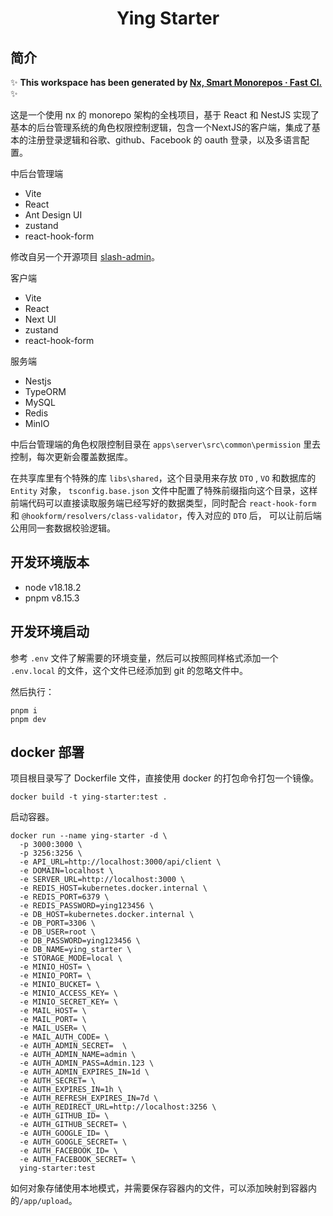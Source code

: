 <h1 align="center">Ying Starter</h1>

## 简介

✨ **This workspace has been generated by [Nx, Smart Monorepos · Fast CI.](https://nx.dev)** ✨

这是一个使用 nx 的 monorepo 架构的全栈项目，基于 React 和 NestJS 实现了基本的后台管理系统的角色权限控制逻辑，包含一个NextJS的客户端，集成了基本的注册登录逻辑和谷歌、github、Facebook 的 oauth 登录，以及多语言配置。

中后台管理端

- Vite
- React
- Ant Design UI
- zustand
- react-hook-form

修改自另一个开源项目 [slash-admin](https://github.com/d3george/slash-admin)。

客户端

- Vite
- React
- Next UI
- zustand
- react-hook-form

服务端

- Nestjs
- TypeORM
- MySQL
- Redis
- MinIO

中后台管理端的角色权限控制目录在 `apps\server\src\common\permission` 里去控制，每次更新会覆盖数据库。

在共享库里有个特殊的库 `libs\shared`，这个目录用来存放 `DTO` , `VO` 和数据库的 `Entity` 对象， `tsconfig.base.json` 文件中配置了特殊前缀指向这个目录，这样前端代码可以直接读取服务端已经写好的数据类型，同时配合 `react-hook-form` 和 `@hookform/resolvers/class-validator`，传入对应的 `DTO` 后， 可以让前后端公用同一套数据校验逻辑。

## 开发环境版本

- node v18.18.2
- pnpm v8.15.3

## 开发环境启动

参考 `.env` 文件了解需要的环境变量，然后可以按照同样格式添加一个 `.env.local` 的文件，这个文件已经添加到 git 的忽略文件中。

然后执行：

```shell
pnpm i
pnpm dev
```

## docker 部署

项目根目录写了 Dockerfile 文件，直接使用 docker 的打包命令打包一个镜像。

```shell
docker build -t ying-starter:test .
```

启动容器。

```shell
docker run --name ying-starter -d \
  -p 3000:3000 \
  -p 3256:3256 \
  -e API_URL=http://localhost:3000/api/client \
  -e DOMAIN=localhost \
  -e SERVER_URL=http://localhost:3000 \
  -e REDIS_HOST=kubernetes.docker.internal \
  -e REDIS_PORT=6379 \
  -e REDIS_PASSWORD=ying123456 \
  -e DB_HOST=kubernetes.docker.internal \
  -e DB_PORT=3306 \
  -e DB_USER=root \
  -e DB_PASSWORD=ying123456 \
  -e DB_NAME=ying_starter \
  -e STORAGE_MODE=local \
  -e MINIO_HOST= \
  -e MINIO_PORT= \
  -e MINIO_BUCKET= \
  -e MINIO_ACCESS_KEY= \
  -e MINIO_SECRET_KEY= \
  -e MAIL_HOST= \
  -e MAIL_PORT= \
  -e MAIL_USER= \
  -e MAIL_AUTH_CODE= \
  -e AUTH_ADMIN_SECRET=  \
  -e AUTH_ADMIN_NAME=admin \
  -e AUTH_ADMIN_PASS=Admin.123 \
  -e AUTH_ADMIN_EXPIRES_IN=1d \
  -e AUTH_SECRET= \
  -e AUTH_EXPIRES_IN=1h \
  -e AUTH_REFRESH_EXPIRES_IN=7d \
  -e AUTH_REDIRECT_URL=http://localhost:3256 \
  -e AUTH_GITHUB_ID= \
  -e AUTH_GITHUB_SECRET= \
  -e AUTH_GOOGLE_ID= \
  -e AUTH_GOOGLE_SECRET= \
  -e AUTH_FACEBOOK_ID= \
  -e AUTH_FACEBOOK_SECRET= \
  ying-starter:test
```

如何对象存储使用本地模式，并需要保存容器内的文件，可以添加映射到容器内的`/app/upload`。
